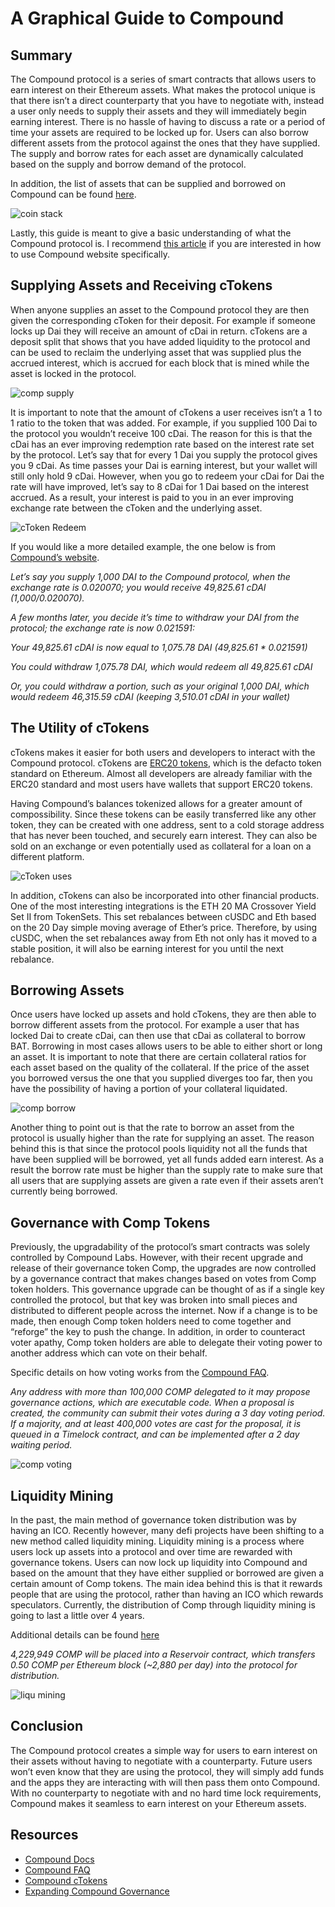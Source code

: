 # A Graphical Guide to Compound

## Summary
The Compound protocol is a series of smart contracts that allows users to earn interest on their Ethereum assets. What makes the protocol unique is that there isn’t a direct counterparty that you have to negotiate with, instead a user only needs to supply their assets and they will immediately begin earning interest. There is no hassle of having to discuss a rate or a period of time your assets are required to be locked up for. Users can also borrow different assets from the protocol against the ones that they have supplied. The supply and borrow rates for each asset are dynamically calculated based on the supply and borrow demand of the protocol.

In addition, the list of assets that can be supplied and borrowed on Compound can be found [here](https://compound.finance/markets).

![coin stack](/assets/images/compound_guide/coin_stack.jpg)

Lastly, this guide is meant to give a basic understanding of what the Compound protocol is. I recommend [this article](https://medium.com/compound-finance/the-compound-guide-to-supplying-borrowing-crypto-assets-94821f2950a0) if you are interested in how to use Compound website specifically.


## Supplying Assets and Receiving cTokens   
When anyone supplies an asset to the Compound protocol they are then given the corresponding cToken for their deposit. For example if someone locks up Dai they will receive an amount of cDai in return. cTokens are a deposit split that shows that you have added liquidity to the protocol and can be used to reclaim the underlying asset that was supplied plus the accrued interest, which is accrued for each block that is mined while the asset is locked in the protocol.

![comp supply](/assets/images/compound_guide/comp_supply.png)

It is important to note that the amount of cTokens a user receives isn’t a 1 to 1 ratio to the token that was added. For example, if you supplied 100 Dai to the protocol you wouldn’t receive 100 cDai. The reason for this is that the cDai has an ever improving redemption rate based on the interest rate set by the protocol. Let’s say that for every 1 Dai you supply the protocol gives you 9 cDai. As time passes your Dai is earning interest, but your wallet will still only hold 9 cDai. However, when you go to redeem your cDai for Dai the rate will have improved, let’s say to 8 cDai for 1 Dai based on the interest accrued. As a result, your interest is paid to you in an ever improving exchange rate between the cToken and the underlying asset. 

![cToken Redeem](/assets/images/compound_guide/cToken_redeem.png)

If you would like a more detailed example, the one below is from [Compound’s website](https://compound.finance/ctokens). 

_Let’s say you supply 1,000 DAI to the Compound protocol, when the exchange rate is 0.020070; you would receive 49,825.61 cDAI (1,000/0.020070)._

_A few months later, you decide it’s time to withdraw your DAI from the protocol; the exchange rate is now 0.021591:_

_Your 49,825.61 cDAI is now equal to 1,075.78 DAI (49,825.61 * 0.021591)_

_You could withdraw 1,075.78 DAI, which would redeem all 49,825.61 cDAI_

_Or, you could withdraw a portion, such as your original 1,000 DAI, which would redeem 46,315.59 cDAI (keeping 3,510.01 cDAI in your wallet)_


## The Utility of cTokens 

cTokens makes it easier for both users and developers to interact with the Compound protocol. cTokens are [ERC20 tokens](https://docs.ethhub.io/guides/a-straightforward-guide-erc20-tokens/), which is the defacto token standard on Ethereum. Almost all developers are already familiar with the ERC20 standard and most users have wallets that support ERC20 tokens. 

Having Compound’s balances tokenized allows for a greater amount of compossibility. Since these tokens can be easily transferred like any other token, they can be created with one address, sent to a cold storage address that has never been touched, and securely earn interest. They can also be sold on an exchange or even potentially used as collateral for a loan on a different platform. 

![cToken uses](/assets/images/compound_guide/cToken_uses.png)

In addition, cTokens can also be incorporated into other financial products. One of the most interesting integrations is the ETH 20 MA Crossover Yield Set II from TokenSets. This set rebalances between cUSDC and Eth based on the 20 Day simple moving average of Ether’s price. Therefore, by using cUSDC, when the set rebalances away from Eth not only has it moved to a stable position, it will also be earning interest for you until the next rebalance. 

## Borrowing Assets
Once users have locked up assets and hold cTokens, they are then able to borrow different assets from the protocol. For example a user that has locked Dai to create cDai, can then use that cDai as collateral to borrow BAT. Borrowing in most cases allows users to be able to either short or long an asset. It is important to note that there are certain collateral ratios for each asset based on the quality of the collateral. If the price of the asset you borrowed versus the one that you supplied diverges too far, then you have the possibility of having a portion of your collateral liquidated.

![comp borrow](/assets/images/compound_guide/comp_borrow.png)

Another thing to point out is that the rate to borrow an asset from the protocol is usually higher than the rate for supplying an asset. The reason behind this is that since the protocol pools liquidity not all the funds that have been supplied will be borrowed, yet all funds added earn interest. As a result the borrow rate must be higher than the supply rate to make sure that all users that are supplying assets are given a rate even if their assets aren’t currently being borrowed. 

## Governance with Comp Tokens
Previously, the upgradability of the protocol’s smart contracts was solely controlled by Compound Labs. However, with their recent upgrade and release of their governance token Comp, the upgrades are now controlled by a governance contract that makes changes based on votes from Comp token holders. This governance upgrade can be thought of as if a single key controlled the protocol, but that key was broken into small pieces and distributed to different people across the internet. Now if a change is to be made, then enough Comp token holders need to come together and “reforge” the key to push the change. In addition, in order to counteract voter apathy, Comp token holders are able to delegate their voting power to another address which can vote on their behalf.

Specific details on how voting works from the [Compound FAQ](https://medium.com/compound-finance/faq-1a2636713b69). 

_Any address with more than 100,000 COMP delegated to it may propose governance actions, which are executable code. When a proposal is created, the community can submit their votes during a 3 day voting period. If a majority, and at least 400,000 votes are cast for the proposal, it is queued in a Timelock contract, and can be implemented after a 2 day waiting period._

![comp voting](/assets/images/compound_guide/comp_voting.png)

## Liquidity Mining
In the past, the main method of governance token distribution was by having an ICO. Recently however, many defi projects have been shifting to a new method called liquidity mining. Liquidity mining is a process where users lock up assets into a protocol and over time are rewarded with governance tokens. Users can now lock up liquidity into Compound and based on the amount that they have either supplied or borrowed are given a certain amount of Comp tokens. The main idea behind this is that it rewards people that are using the protocol, rather than having an ICO which rewards speculators. Currently, the distribution of Comp through liquidity mining is going to last a little over 4 years.

Additional details can be found [here](https://medium.com/compound-finance/expanding-compound-governance-ce13fcd4fe36)

_4,229,949 COMP will be placed into a Reservoir contract, which transfers 0.50 COMP per Ethereum block (~2,880 per day) into the protocol for distribution._ 

![liqu mining](/assets/images/compound_guide/liqu_mining.png)

## Conclusion
The Compound protocol creates a simple way for users to earn interest on their assets without having to negotiate with a counterparty. Future users won’t even know that they are using the protocol, they will simply add funds and the apps they are interacting with will then pass them onto Compound. With no counterparty to negotiate with and no hard time lock requirements, Compound makes it seamless to earn interest on your Ethereum assets.

## Resources

* [Compound Docs](https://compound.finance/docs)
* [Compound FAQ](https://medium.com/compound-finance/faq-1a2636713b69)
* [Compound cTokens](https://compound.finance/ctokens)
* [Expanding Compound Governance](https://medium.com/compound-finance/expanding-compound-governance-ce13fcd4fe36)


